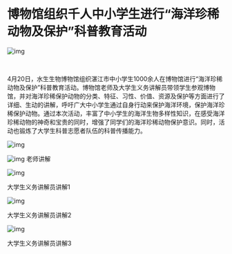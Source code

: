 # 博物馆组织千人中小学生进行“海洋珍稀动物及保护”科普教育活动

![img](http://mmbiz.qpic.cn/mmbiz/owaSvbrYu07OF499yLbormVibVg6bu44pkQRKz1u4GreHR0std3e4yrYGo8yByfx2oZtgP1z5VRDwicI0tTEFh5Q/640?wx_fmt=jpeg&tp=webp&wxfrom=5)

 

4月20日，水生生物博物馆组织湛江市中小学生1000余人在博物馆进行“海洋珍稀动物及保护”科普教育活动。博物馆老师及大学生义务讲解员带领学生参观博物馆，并对海洋珍稀保护动物的分类、特征、习性、价值、资源及保护等方面进行了详细、生动的讲解，呼吁广大中小学生通过自身行动来保护海洋环境，保护海洋珍稀保护动物。通过本次活动，丰富了中小学生的海洋生物多样性知识，在感受海洋珍稀动物的神奇和宝贵的同时，增强了同学们的海洋珍稀动物保护意识。同时，活动也锻炼了大学生科普志愿者队伍的科普传播能力。

![img](http://mmbiz.qpic.cn/mmbiz/owaSvbrYu07OF499yLbormVibVg6bu44pQ00gtdDIcRvufzjRicyHLeq4p7cMDOqCtWOXWE9tviciaXajP6Vdsia1sg/640?wx_fmt=jpeg&tp=webp&wxfrom=5&wx_lazy=1)

![img](http://mmbiz.qpic.cn/mmbiz/owaSvbrYu07OF499yLbormVibVg6bu44pQ00gtdDIcRvufzjRicyHLeq4p7cMDOqCtWOXWE9tviciaXajP6Vdsia1sg/640?wx_fmt=jpeg&tp=webp&wxfrom=5&wx_lazy=1)
老师讲解

![img](http://mmbiz.qpic.cn/mmbiz/owaSvbrYu07OF499yLbormVibVg6bu44pbMiaLYOcoaZ5DJL2RlsvuRktN4zC8VjesD6HvSg1upB6kxj0LET7AvQ/640?wx_fmt=jpeg&tp=webp&wxfrom=5&wx_lazy=1)

大学生义务讲解员讲解1

![img](http://mmbiz.qpic.cn/mmbiz/owaSvbrYu07OF499yLbormVibVg6bu44pibVNvUIR8OINUnnvFL5aG3MMJhFuzic7AUsGhsSkZTlD8tCc1nE5Lv8A/640?wx_fmt=jpeg&tp=webp&wxfrom=5&wx_lazy=1)

大学生义务讲解员讲解2

![img](http://mmbiz.qpic.cn/mmbiz/owaSvbrYu07OF499yLbormVibVg6bu44pOxlpDGb8mWgSu6wg4Xb0By6W0icSSOVH2EGC4iaJcOuLtXUEBTh173yw/640?wx_fmt=jpeg&tp=webp&wxfrom=5&wx_lazy=1)

大学生义务讲解员讲解3


